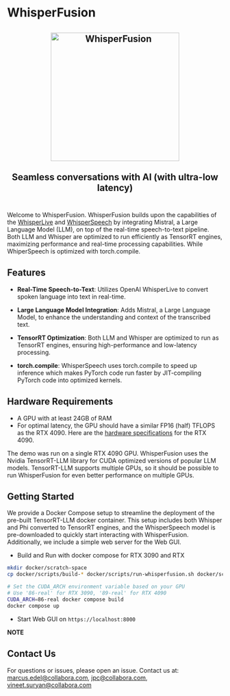 # WhisperFusion

<h2 align="center">
  <a href="https://www.youtube.com/watch?v=_PnaP0AQJnk"><img
src="https://img.youtube.com/vi/_PnaP0AQJnk/0.jpg" style="background-color:rgba(0,0,0,0);" height=300 alt="WhisperFusion"></a>
  <br><br>Seamless conversations with AI (with ultra-low latency)<br><br>
</h2>

Welcome to WhisperFusion. WhisperFusion builds upon the capabilities of
the [WhisperLive](https://github.com/collabora/WhisperLive) and
[WhisperSpeech](https://github.com/collabora/WhisperSpeech) by
integrating Mistral, a Large Language Model (LLM), on top of the
real-time speech-to-text pipeline. Both LLM and
Whisper are optimized to run efficiently as TensorRT engines, maximizing
performance and real-time processing capabilities. While WhiperSpeech is 
optimized with torch.compile.

## Features

- **Real-Time Speech-to-Text**: Utilizes OpenAI WhisperLive to convert
  spoken language into text in real-time.

- **Large Language Model Integration**: Adds Mistral, a Large Language
  Model, to enhance the understanding and context of the transcribed
  text.

- **TensorRT Optimization**: Both LLM and Whisper are optimized to
  run as TensorRT engines, ensuring high-performance and low-latency
  processing.
- **torch.compile**: WhisperSpeech uses torch.compile to speed up 
  inference which makes PyTorch code run faster by JIT-compiling PyTorch
  code into optimized kernels.

## Hardware Requirements

- A GPU with at least 24GB of RAM
- For optimal latency, the GPU should have a similar FP16 (half) TFLOPS as the RTX 4090. Here are the [hardware specifications](https://www.techpowerup.com/gpu-specs/geforce-rtx-4090.c3889) for the RTX 4090.

The demo was run on a single RTX 4090 GPU. WhisperFusion uses the Nvidia TensorRT-LLM library for CUDA optimized versions of popular LLM models. TensorRT-LLM supports multiple GPUs, so it should be possible to run WhisperFusion for even better performance on multiple GPUs.

## Getting Started
We provide a Docker Compose setup to streamline the deployment of the pre-built TensorRT-LLM docker container. This setup includes both Whisper and Phi converted to TensorRT engines, and the WhisperSpeech model is pre-downloaded to quickly start interacting with WhisperFusion. Additionally, we include a simple web server for the Web GUI.

- Build and Run with docker compose for RTX 3090 and RTX
```bash
mkdir docker/scratch-space
cp docker/scripts/build-* docker/scripts/run-whisperfusion.sh docker/scratch-space/

# Set the CUDA_ARCH environment variable based on your GPU
# Use '86-real' for RTX 3090, '89-real' for RTX 4090
CUDA_ARCH=86-real docker compose build
docker compose up
```

- Start Web GUI on `https://localhost:8000`

**NOTE**

## Contact Us

For questions or issues, please open an issue. Contact us at:
marcus.edel@collabora.com, jpc@collabora.com,
vineet.suryan@collabora.com
